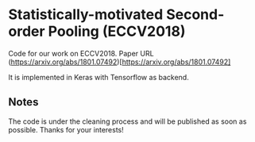 # Statistically-motivated Second-order Pooling (ECCV2018)

Code for our work on ECCV2018.
Paper URL (https://arxiv.org/abs/1801.07492)[https://arxiv.org/abs/1801.07492]

It is implemented in Keras with Tensorflow as backend.

## Notes
The code is under the cleaning process and will be published as soon as possible. Thanks for your interests!

